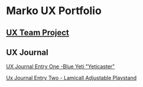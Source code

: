 # Marko UX Portfolio


## [UX Team Project](https://usabilityengineering.github.io/Parkers/)

## UX Journal

[UX Journal Entry One -Blue Yeti "Yeticaster"](JournalEntryOne)

[Ux Journal Entry Two - Lamicall Adjustable Playstand](https://github.com/mramos42/UXPortfolio/blob/master/Journal%20Entry%202/JournalEntryTwo)

